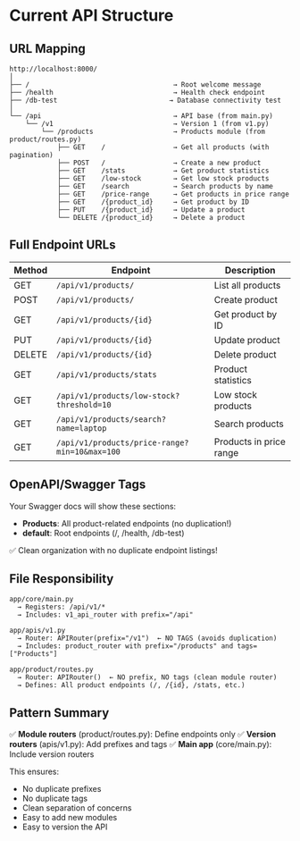 # Current API Structure

## URL Mapping

```
http://localhost:8000/
│
├── /                                    → Root welcome message
├── /health                              → Health check endpoint
├── /db-test                            → Database connectivity test
│
└── /api                                 → API base (from main.py)
    └── /v1                              → Version 1 (from v1.py)
        └── /products                    → Products module (from product/routes.py)
            ├── GET    /                 → Get all products (with pagination)
            ├── POST   /                 → Create a new product
            ├── GET    /stats            → Get product statistics
            ├── GET    /low-stock        → Get low stock products
            ├── GET    /search           → Search products by name
            ├── GET    /price-range      → Get products in price range
            ├── GET    /{product_id}     → Get product by ID
            ├── PUT    /{product_id}     → Update a product
            └── DELETE /{product_id}     → Delete a product
```

## Full Endpoint URLs

| Method | Endpoint                                    | Description                |
|--------|---------------------------------------------|----------------------------|
| GET    | `/api/v1/products/`                         | List all products          |
| POST   | `/api/v1/products/`                         | Create product             |
| GET    | `/api/v1/products/{id}`                     | Get product by ID          |
| PUT    | `/api/v1/products/{id}`                     | Update product             |
| DELETE | `/api/v1/products/{id}`                     | Delete product             |
| GET    | `/api/v1/products/stats`                    | Product statistics         |
| GET    | `/api/v1/products/low-stock?threshold=10`   | Low stock products         |
| GET    | `/api/v1/products/search?name=laptop`       | Search products            |
| GET    | `/api/v1/products/price-range?min=10&max=100` | Products in price range |

## OpenAPI/Swagger Tags

Your Swagger docs will show these sections:

- **Products**: All product-related endpoints (no duplication!)
- **default**: Root endpoints (/, /health, /db-test)

✅ Clean organization with no duplicate endpoint listings!

## File Responsibility

```
app/core/main.py
  → Registers: /api/v1/*
  → Includes: v1_api_router with prefix="/api"

app/apis/v1.py
  → Router: APIRouter(prefix="/v1")  ← NO TAGS (avoids duplication)
  → Includes: product_router with prefix="/products" and tags=["Products"]

app/product/routes.py
  → Router: APIRouter()  ← NO prefix, NO tags (clean module router)
  → Defines: All product endpoints (/, /{id}, /stats, etc.)
```

## Pattern Summary

✅ **Module routers** (product/routes.py): Define endpoints only
✅ **Version routers** (apis/v1.py): Add prefixes and tags
✅ **Main app** (core/main.py): Include version routers

This ensures:
- No duplicate prefixes
- No duplicate tags
- Clean separation of concerns
- Easy to add new modules
- Easy to version the API
